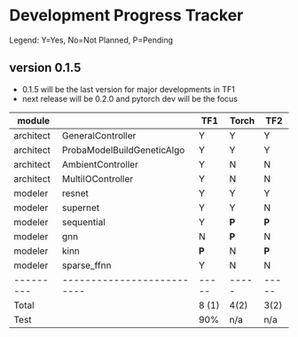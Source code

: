 # Development Progress Tracker
Legend: Y=Yes, No=Not Planned, P=Pending

## version 0.1.5
- 0.1.5 will be the last version for major developments in TF1
- next release will be 0.2.0 and pytorch dev will be the focus

| module    |                            | TF1   | Torch | TF2   |
| --------- | -------------------------- | ----- | ----- | ----- |
| architect | GeneralController          | Y     | Y     | Y     |
| architect | ProbaModelBuildGeneticAlgo | Y     | Y     | Y     |
| architect | AmbientController          | Y     | N     | N     |
| architect | MultiIOController          | Y     | N     | N     |
| modeler   | resnet                     | Y     | Y     | Y     |
| modeler   | supernet                   | Y     | Y     | N     |
| modeler   | sequential                 | Y     | **P** | **P** |
| modeler   | gnn                        | N     | **P** | N     |
| modeler   | kinn                       | **P** | N     | **P** |
| modeler   | sparse_ffnn                | Y     | N     | N     |
| --------- | -------------------------- | ----- | ----- | ----- |
| Total     |                            | 8 (1) | 4(2)  | 3(2)  |
| Test      |                            | 90%   | n/a   | n/a   |


